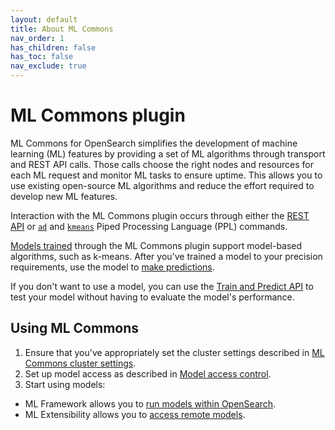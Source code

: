```yaml
---
layout: default
title: About ML Commons
nav_order: 1
has_children: false
has_toc: false
nav_exclude: true
---
```


# ML Commons plugin

ML Commons for OpenSearch simplifies the development of machine learning (ML) features by providing a set of ML algorithms through transport and REST API calls. Those calls choose the right nodes and resources for each ML request and monitor ML tasks to ensure uptime. This allows you to use existing open-source ML algorithms and reduce the effort required to develop new ML features.

Interaction with the ML Commons plugin occurs through either the [REST API]({{site.url}}{{site.baseurl}}/ml-commons-plugin/api) or [`ad`]({{site.url}}{{site.baseurl}}/search-plugins/sql/ppl/functions#ad) and [`kmeans`]({{site.url}}{{site.baseurl}}/search-plugins/sql/ppl/functions#kmeans) Piped Processing Language (PPL) commands.

[Models trained]({{site.url}}{{site.baseurl}}/ml-commons-plugin/api#training-the-model) through the ML Commons plugin support model-based algorithms, such as k-means. After you've trained a model to your precision requirements, use the model to [make predictions]({{site.url}}{{site.baseurl}}/ml-commons-plugin/api#predict). 

If you don't want to use a model, you can use the [Train and Predict API]({{site.url}}{{site.baseurl}}/ml-commons-plugin/api#train-and-predict) to test your model without having to evaluate the model's performance.

## Using ML Commons

1. Ensure that you've appropriately set the cluster settings described in [ML Commons cluster settings]({{site.url}}{{site.baseurl}}/ml-commons-plugin/cluster-settings/). 
2. Set up model access as described in [Model access control]({{site.url}}{{site.baseurl}}/ml-commons-plugin/model-access-control/). 
3. Start using models: 
  - ML Framework allows you to [run models within OpenSearch]({{site.url}}{{site.baseurl}}/ml-commons-plugin/ml-framework/). 
  - ML Extensibility allows you to [access remote models]({{site.url}}{{site.baseurl}}/ml-commons-plugin/extensibility/index/). 